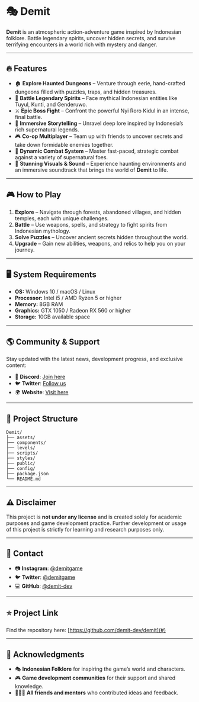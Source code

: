 # 🎭 Demit

**Demit** is an atmospheric action-adventure game inspired by Indonesian folklore. Battle legendary spirits, uncover hidden secrets, and survive terrifying encounters in a world rich with mystery and danger.

---

## 🔥 Features

- 🏚️ **Explore Haunted Dungeons** – Venture through eerie, hand-crafted dungeons filled with puzzles, traps, and hidden treasures.
- 👻 **Battle Legendary Spirits** – Face mythical Indonesian entities like Tuyul, Kunti, and Genderuwo.
- ⚔️ **Epic Boss Fight** – Confront the powerful Nyi Roro Kidul in an intense, final battle.
- 📜 **Immersive Storytelling** – Unravel deep lore inspired by Indonesia’s rich supernatural legends.
- 🎮 **Co-op Multiplayer** – Team up with friends to uncover secrets and take down formidable enemies together.
- 🔄 **Dynamic Combat System** – Master fast-paced, strategic combat against a variety of supernatural foes.
- 🎼 **Stunning Visuals & Sound** – Experience haunting environments and an immersive soundtrack that brings the world of **Demit** to life.

---

## 🎮 How to Play

1. **Explore** – Navigate through forests, abandoned villages, and hidden temples, each with unique challenges.
2. **Battle** – Use weapons, spells, and strategy to fight spirits from Indonesian mythology.
3. **Solve Puzzles** – Uncover ancient secrets hidden throughout the world.
4. **Upgrade** – Gain new abilities, weapons, and relics to help you on your journey.

---

## 🖥️ System Requirements

- **OS:** Windows 10 / macOS / Linux
- **Processor:** Intel i5 / AMD Ryzen 5 or higher
- **Memory:** 8GB RAM
- **Graphics:** GTX 1050 / Radeon RX 560 or higher
- **Storage:** 10GB available space

---

## 🌎 Community & Support

Stay updated with the latest news, development progress, and exclusive content:

- 📢 **Discord**: [Join here](#)
- 🐦 **Twitter**: [Follow us](#)
- 🌍 **Website**: [Visit here](https://game-demit.vercel.app)

---

## 📂 Project Structure

```plaintext
Demit/
├── assets/
├── components/
├── levels/
├── scripts/
├── styles/
├── public/
├── config/
├── package.json
└── README.md
```

---

## ⚠️ Disclaimer

This project is **not under any license** and is created solely for academic purposes and game development practice. Further development or usage of this project is strictly for learning and research purposes only.

---

## 📩 Contact

- 📷 **Instagram**: [@demitgame](#)
- 🐦 **Twitter**: [@demitgame](#)
- 💻 **GitHub**: [@demit-dev](#)

---

## ⭐ Project Link

Find the repository here: [https://github.com/demit-dev/demit](#)

---

## 🙏 Acknowledgments

- 🎭 **Indonesian Folklore** for inspiring the game’s world and characters.
- 🎮 **Game development communities** for their support and shared knowledge.
- 🧑‍🤝‍🧑 **All friends and mentors** who contributed ideas and feedback.